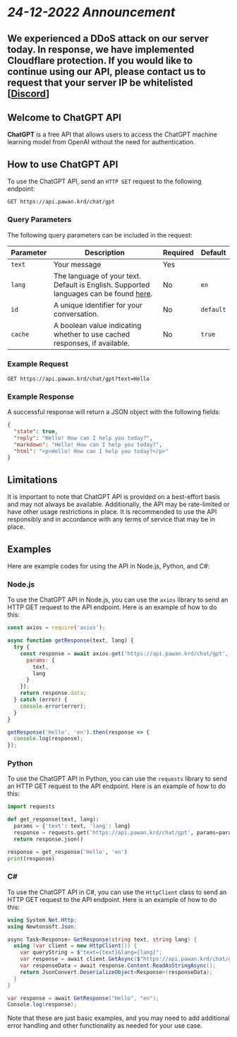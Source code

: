 
# *24-12-2022 Announcement*
## We experienced a DDoS attack on our server today. In response, we have implemented Cloudflare protection. If you would like to continue using our API, please contact us to request that your server IP be whitelisted [[Discord](https://discord.pawan.krd)]

## Welcome to ChatGPT API

**ChatGPT** is a free API that allows users to access the ChatGPT machine learning model from OpenAI without the need for authentication.

## How to use ChatGPT API

To use the ChatGPT API, send an `HTTP GET` request to the following endpoint:

```
GET https://api.pawan.krd/chat/gpt
```

### Query Parameters

The following query parameters can be included in the request:


|Parameter|Description|Required|Default|
|--|--|--|--|
|`text`|Your message|Yes||
|`lang`|The language of your text. Default is English. Supported languages can be found [here](https://cloud.google.com/translate/docs/languages).|No|`en`|
|`id`|A unique identifier for your conversation.|No|`default`|
|`cache`|A boolean value indicating whether to use cached responses, if available.|No|`true`|


### Example Request

```
GET https://api.pawan.krd/chat/gpt?text=Hello
```

### Example Response

A successful response will return a JSON object with the following fields:

```json
{
  "state": true,
  "reply": "Hello! How can I help you today?",
  "markdown": "Hello! How can I help you today?",
  "html": "<p>Hello! How can I help you today?</p>"
}
```

## Limitations

It is important to note that ChatGPT API is provided on a best-effort basis and may not always be available. Additionally, the API may be rate-limited or have other usage restrictions in place. It is recommended to use the API responsibly and in accordance with any terms of service that may be in place.

## Examples
Here are example codes for using the API in Node.js, Python, and C#:

### Node.js

To use the ChatGPT API in Node.js, you can use the `axios` library to send an HTTP GET request to the API endpoint. Here is an example of how to do this:

```javascript
const axios = require('axios');

async function getResponse(text, lang) {
  try {
    const response = await axios.get('https://api.pawan.krd/chat/gpt', {
      params: {
        text,
        lang
      }
    });
    return response.data;
  } catch (error) {
    console.error(error);
  }
}

getResponse('Hello', 'en').then(response => {
  console.log(response);
});
```

### Python

To use the ChatGPT API in Python, you can use the `requests` library to send an HTTP GET request to the API endpoint. Here is an example of how to do this:

```python
import requests

def get_response(text, lang):
  params = {'text': text, 'lang': lang}
  response = requests.get('https://api.pawan.krd/chat/gpt', params=params)
  return response.json()

response = get_response('Hello', 'en')
print(response)
```

### C#

To use the ChatGPT API in C#, you can use the `HttpClient` class to send an HTTP GET request to the API endpoint. Here is an example of how to do this:

```csharp
using System.Net.Http;
using Newtonsoft.Json;

async Task<Response> GetResponse(string text, string lang) {
  using (var client = new HttpClient()) {
    var queryString = $"text={text}&lang={lang}";
    var response = await client.GetAsync($"https://api.pawan.krd/chat/gpt?{queryString}");
    var responseData = await response.Content.ReadAsStringAsync();
    return JsonConvert.DeserializeObject<Response>(responseData);
  }
}

var response = await GetResponse("Hello", "en");
Console.log(response);
```

Note that these are just basic examples, and you may need to add additional error handling and other functionality as needed for your use case.
